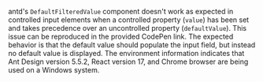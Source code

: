 antd's `DefaultFilteredValue` component doesn't work as expected in controlled input elements when a controlled property (`value`) has been set and takes precedence over an uncontrolled property (`defaultValue`). This issue can be reproduced in the provided CodePen link. The expected behavior is that the default value should populate the input field, but instead no default value is displayed. The environment information indicates that Ant Design version 5.5.2, React version 17, and Chrome browser are being used on a Windows system.
